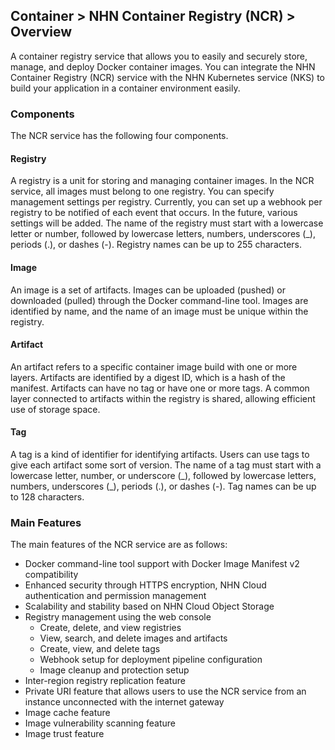 ## Container > NHN Container Registry (NCR) > Overview

A container registry service that allows you to easily and securely store, manage, and deploy Docker container images. You can integrate the NHN Container Registry (NCR) service with the NHN Kubernetes service (NKS) to build your application in a container environment easily.



### Components

The NCR service has the following four components.

#### Registry

A registry is a unit for storing and managing container images. In the NCR service, all images must belong to one registry. You can specify management settings per registry. Currently, you can set up a webhook per registry to be notified of each event that occurs. In the future, various settings will be added. The name of the registry must start with a lowercase letter or number, followed by lowercase letters, numbers, underscores (\_), periods (.), or dashes (-). Registry names can be up to 255 characters.

#### Image

An image is a set of artifacts. Images can be uploaded (pushed) or downloaded (pulled) through the Docker command-line tool. Images are identified by name, and the name of an image must be unique within the registry.

#### Artifact

An artifact refers to a specific container image build with one or more layers. Artifacts are identified by a digest ID, which is a hash of the manifest. Artifacts can have no tag or have one or more tags. A common layer connected to artifacts within the registry is shared, allowing efficient use of storage space.

#### Tag

A tag is a kind of identifier for identifying artifacts. Users can use tags to give each artifact some sort of version. The name of a tag must start with a lowercase letter, number, or underscore (\_), followed by lowercase letters, numbers, underscores (\_), periods (.), or dashes (-). Tag names can be up to 128 characters.



### Main Features

The main features of the NCR service are as follows:

* Docker command-line tool support with Docker Image Manifest v2 compatibility
* Enhanced security through HTTPS encryption, NHN Cloud authentication and permission management
* Scalability and stability based on NHN Cloud Object Storage
* Registry management using the web console
    * Create, delete, and view registries
    * View, search, and delete images and artifacts
    * Create, view, and delete tags
    * Webhook setup for deployment pipeline configuration
    * Image cleanup and protection setup
* Inter-region registry replication feature
* Private URI feature that allows users to use the NCR service from an instance unconnected with the internet gateway
* Image cache feature
* Image vulnerability scanning feature
* Image trust feature